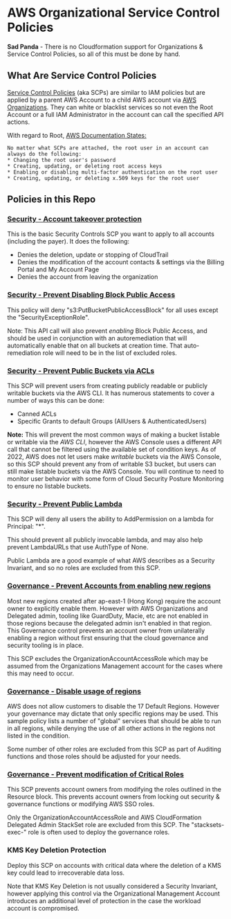 # AWS Organizational Service Control Policies

**Sad Panda** - There is no Cloudformation support for Organizations & Service Control Policies, so all of this must be done by hand.

## What Are Service Control Policies
[Service Control Policies](https://docs.aws.amazon.com/organizations/latest/userguide/orgs_manage_policies_scps.html) (aka SCPs) are similar to IAM policies but are applied by a parent AWS Account to a child AWS account via [AWS Organizations](https://aws.amazon.com/organizations/). They can white or blacklist services so not even the Root Account or a full IAM Administrator in the account can call the specified API actions.

With regard to Root, [AWS Documentation States:](https://docs.aws.amazon.com/organizations/latest/userguide/orgs_manage_policies_scp.html)

    No matter what SCPs are attached, the root user in an account can always do the following:
    * Changing the root user's password
    * Creating, updating, or deleting root access keys
    * Enabling or disabling multi-factor authentication on the root user
    * Creating, updating, or deleting x.509 keys for the root user

## Policies in this Repo

### [Security - Account takeover protection](Policies/Sec-AccountTakeOverProtections.md)
This is the basic Security Controls SCP you want to apply to all accounts (including the payer). It does the following:

* Denies the deletion, update or stopping of CloudTrail
* Denies the modification of the account contacts & settings via the Billing Portal and My Account Page
* Denies the account from leaving the organization

### [Security - Prevent Disabling Block Public Access](Policies/Sec-PreventDisableBlockPublicAccess.md)
This policy will deny "s3:PutBucketPublicAccessBlock" for all uses except the "SecurityExceptionRole".

Note: This API call will also prevent _enabling_ Block Public Access, and should be used in conjunction with an autoremediation that will automatically enable that on all buckets at creation time. That auto-remediation role will need to be in the list of excluded roles.

### [Security - Prevent Public Buckets via ACLs](Policies/Sec-PreventPublicBucketACL.md)
This SCP will prevent users from creating publicly readable or publicly writable buckets via the AWS CLI. It has numerous statements to cover a number of ways this can be done:
* Canned ACLs
* Specific Grants to default Groups (AllUsers & AuthenticatedUsers)

**Note:** This will prevent the most common ways of making a bucket listable or writable via the *AWS CLI*, however the AWS Console uses a different API call that cannot be filtered using the available set of condition keys. As of 2022, AWS does not let users make _writable_ buckets via the AWS Console, so this SCP should prevent any from of writable S3 bucket, but users can still make listable buckets via the AWS Console. You will continue to need to monitor user behavior with some form of Cloud Security Posture Monitoring to ensure no listable buckets.

### [Security - Prevent Public Lambda](Policies/Sec-PreventPubliclyInvocableLambda.md)
This SCP will deny all users the ability to AddPermission on a lambda for Principal: "*".

This should prevent all publicly invocable lambda, and may also help prevent LambdaURLs that use AuthType of None.

Public Lambda are a good example of what AWS describes as a Security Invariant, and so no roles are excluded from this SCP.

### [Governance - Prevent Accounts from enabling new regions](Policies/Gov-DenyEnableNewRegions.md)
Most new regions created after ap-east-1 (Hong Kong) require the account owner to explicitly enable them. However with AWS Organizations and Delegated admin, tooling like GuardDuty, Macie, etc are not enabled in those regions because the delegated admin isn't enabled in that region. This Governance control prevents an account owner from unilaterally enabling a region without first ensuring that the cloud governance and security tooling is in place.

This SCP excludes the OrganizationAccountAccessRole which may be assumed from the Organizations Management account for the cases where this may need to occur.

### [Governance - Disable usage of regions](Policies/Gov-DisableRegionsPolicy.md)
AWS does not allow customers to disable the 17 Default Regions. However your governance may dictate that only specific regions may be used. This sample policy lists a number of "global" services that should be able to run in all regions, while denying the use of all other actions in the regions not listed in the condition.

Some number of other roles are excluded from this SCP as part of Auditing functions and those roles should be adjusted for your needs.

### [Governance - Prevent modification of Critical Roles](Policies/Gov-PreventCriticalRoleModification.md)
This SCP prevents account owners from modifying the roles outlined in the Resource block. This prevents account owners from locking out security & governance functions or modifying AWS SSO roles.

Only the OrganizationAccountAccessRole and AWS CloudFormation Delegated Admin StackSet role are excluded from this SCP. The "stacksets-exec-" role is often used to deploy the governance roles.


### KMS Key Deletion Protection
Deploy this SCP on accounts with critical data where the deletion of a KMS key could lead to irrecoverable data loss.

Note that KMS Key Deletion is not usually considered a Security Invariant, however applying this control via the Organizational Management Account introduces an additional level of protection in the case the workload account is compromised.


